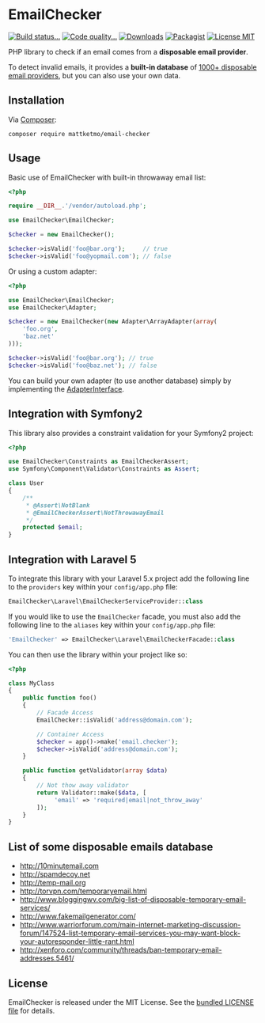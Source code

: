 # EmailChecker

[![Build status...](https://img.shields.io/travis/MattKetmo/EmailChecker.svg)](http://travis-ci.org/MattKetmo/EmailChecker)
[![Code quality...](https://img.shields.io/scrutinizer/g/MattKetmo/EmailChecker.svg)](https://scrutinizer-ci.com/g/MattKetmo/EmailChecker/)
[![Downloads](https://img.shields.io/packagist/dt/mattketmo/email-checker.svg)](https://packagist.org/packages/mattketmo/email-checker)
[![Packagist](http://img.shields.io/packagist/v/mattketmo/email-checker.svg)](https://packagist.org/packages/mattketmo/email-checker)
[![License MIT](http://img.shields.io/badge/license-MIT-blue.svg)](https://github.com/MattKetmo/EmailChecker/blob/master/LICENSE)

PHP library to check if an email comes from a **disposable email provider**.

To detect invalid emails, it provides a **built-in database** of
[1000+ disposable email providers](res/throwaway_domains.txt),
but you can also use your own data.

## Installation

Via [Composer](http://getcomposer.org/):

```
composer require mattketmo/email-checker
```

## Usage

Basic use of EmailChecker with built-in throwaway email list:

```php
<?php

require __DIR__.'/vendor/autoload.php';

use EmailChecker\EmailChecker;

$checker = new EmailChecker();

$checker->isValid('foo@bar.org');     // true
$checker->isValid('foo@yopmail.com'); // false
```

Or using a custom adapter:

```php
<?php

use EmailChecker\EmailChecker;
use EmailChecker\Adapter;

$checker = new EmailChecker(new Adapter\ArrayAdapter(array(
    'foo.org',
    'baz.net'
)));

$checker->isValid('foo@bar.org'); // true
$checker->isValid('foo@baz.net'); // false
```

You can build your own adapter (to use another database) simply by implementing
the [AdapterInterface](src/EmailChecker/Adapter/AdapterInterface.php).

## Integration with Symfony2

This library also provides a constraint validation for your Symfony2 project:

```php
<?php

use EmailChecker\Constraints as EmailCheckerAssert;
use Symfony\Component\Validator\Constraints as Assert;

class User
{
    /**
     * @Assert\NotBlank
     * @EmailCheckerAssert\NotThrowawayEmail
     */
    protected $email;
}
```

## Integration with Laravel 5

To integrate this library with your Laravel 5.x project add the following
line to the `providers` key within your `config/app.php` file:

```php
EmailChecker\Laravel\EmailCheckerServiceProvider::class
```

If you would like to use the `EmailChecker` facade, you must also add the
following line to the `aliases` key within your `config/app.php` file:

```php
'EmailChecker' => EmailChecker\Laravel\EmailCheckerFacade::class
```

You can then use the library within your project like so:

```php
<?php

class MyClass
{
	public function foo()
	{
        // Facade Access
        EmailChecker::isValid('address@domain.com');

        // Container Access
        $checker = app()->make('email.checker');
        $checker->isValid('address@domain.com');
    }

    public function getValidator(array $data)
    {
        // Not thow away validator
        return Validator::make($data, [
    	     'email' => 'required|email|not_throw_away'
    	]);
    }
}
```

## List of some disposable emails database

- http://10minutemail.com
- http://spamdecoy.net
- http://temp-mail.org
- http://torvpn.com/temporaryemail.html
- http://www.bloggingwv.com/big-list-of-disposable-temporary-email-services/
- http://www.fakemailgenerator.com/
- http://www.warriorforum.com/main-internet-marketing-discussion-forum/147524-list-temporary-email-services-you-may-want-block-your-autoresponder-little-rant.html
- http://xenforo.com/community/threads/ban-temporary-email-addresses.5461/

## License

EmailChecker is released under the MIT License.
See the [bundled LICENSE file](LICENSE) for details.
